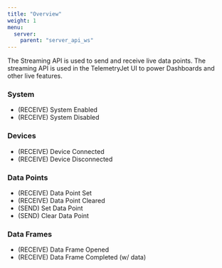 ```yaml
---
title: "Overview"
weight: 1
menu:
  server:
    parent: "server_api_ws"
---
```


The Streaming API is used to send and receive live data points. The streaming API is used in the TelemetryJet UI to power Dashboards and other live features.

### System
- (RECEIVE) System Enabled
- (RECEIVE) System Disabled

### Devices
- (RECEIVE) Device Connected
- (RECEIVE) Device Disconnected

### Data Points
- (RECEIVE) Data Point Set
- (RECEIVE) Data Point Cleared
- (SEND) Set Data Point
- (SEND) Clear Data Point

### Data Frames
- (RECEIVE) Data Frame Opened 
- (RECEIVE) Data Frame Completed (w/ data)